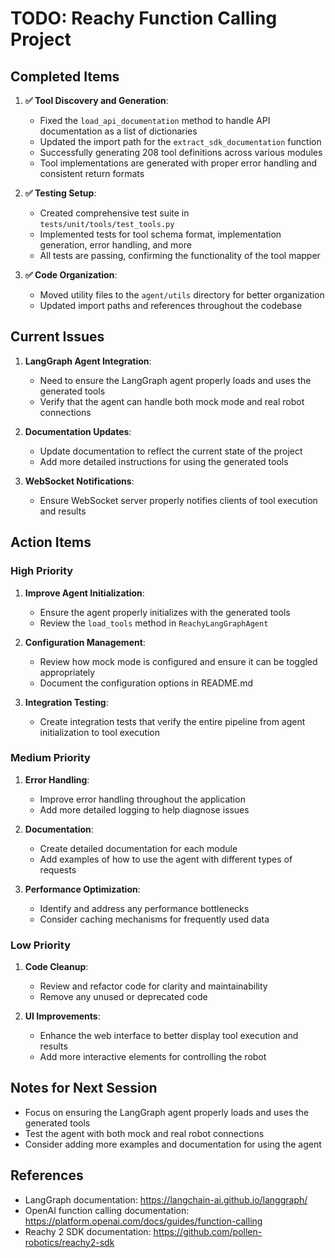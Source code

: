 # TODO: Reachy Function Calling Project

## Completed Items

1. **✅ Tool Discovery and Generation**:
   - Fixed the `load_api_documentation` method to handle API documentation as a list of dictionaries
   - Updated the import path for the `extract_sdk_documentation` function
   - Successfully generating 208 tool definitions across various modules
   - Tool implementations are generated with proper error handling and consistent return formats

2. **✅ Testing Setup**:
   - Created comprehensive test suite in `tests/unit/tools/test_tools.py`
   - Implemented tests for tool schema format, implementation generation, error handling, and more
   - All tests are passing, confirming the functionality of the tool mapper

3. **✅ Code Organization**:
   - Moved utility files to the `agent/utils` directory for better organization
   - Updated import paths and references throughout the codebase

## Current Issues

1. **LangGraph Agent Integration**:
   - Need to ensure the LangGraph agent properly loads and uses the generated tools
   - Verify that the agent can handle both mock mode and real robot connections

2. **Documentation Updates**:
   - Update documentation to reflect the current state of the project
   - Add more detailed instructions for using the generated tools

3. **WebSocket Notifications**:
   - Ensure WebSocket server properly notifies clients of tool execution and results

## Action Items

### High Priority

1. **Improve Agent Initialization**:
   - Ensure the agent properly initializes with the generated tools
   - Review the `load_tools` method in `ReachyLangGraphAgent`

2. **Configuration Management**:
   - Review how mock mode is configured and ensure it can be toggled appropriately
   - Document the configuration options in README.md

3. **Integration Testing**:
   - Create integration tests that verify the entire pipeline from agent initialization to tool execution

### Medium Priority

1. **Error Handling**:
   - Improve error handling throughout the application
   - Add more detailed logging to help diagnose issues

2. **Documentation**:
   - Create detailed documentation for each module
   - Add examples of how to use the agent with different types of requests

3. **Performance Optimization**:
   - Identify and address any performance bottlenecks
   - Consider caching mechanisms for frequently used data

### Low Priority

1. **Code Cleanup**:
   - Review and refactor code for clarity and maintainability
   - Remove any unused or deprecated code

2. **UI Improvements**:
   - Enhance the web interface to better display tool execution and results
   - Add more interactive elements for controlling the robot

## Notes for Next Session

- Focus on ensuring the LangGraph agent properly loads and uses the generated tools
- Test the agent with both mock and real robot connections
- Consider adding more examples and documentation for using the agent

## References

- LangGraph documentation: https://langchain-ai.github.io/langgraph/
- OpenAI function calling documentation: https://platform.openai.com/docs/guides/function-calling
- Reachy 2 SDK documentation: https://github.com/pollen-robotics/reachy2-sdk 